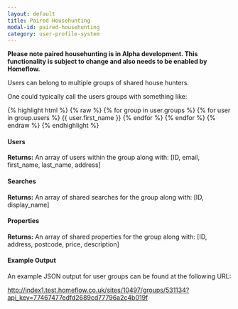 ```yaml
---
layout: default
title: Paired Househunting
modal-id: paired-househunting
category: user-profile-system
---
```


**Please note paired househunting is in Alpha development. This functionality is subject to change and also needs to be enabled by Homeflow.**

Users can belong to multiple groups of shared house hunters.

One could typically call the users groups with something like:

{% highlight html %}
{% raw %}
{% for group in user.groups %}
  {% for user in group.users %}
    {{ user.first_name }}
  {% endfor %}
{% endfor %}
{% endraw %}
{% endhighlight %}

#### Users
**Returns:** An array of users within the group along with: [ID, email, first_name, last_name, address]

#### Searches
**Returns:** An array of shared searches for the group along with: [ID, display_name]

#### Properties
**Returns:** An array of shared properties for the group along with: [ID, address, postcode, price, description]

#### Example Output
An example JSON output for user groups can be found at the following URL:

http://index1.test.homeflow.co.uk/sites/10497/groups/531134?api_key=77467477edfd2689cd77796a2c4b019f
